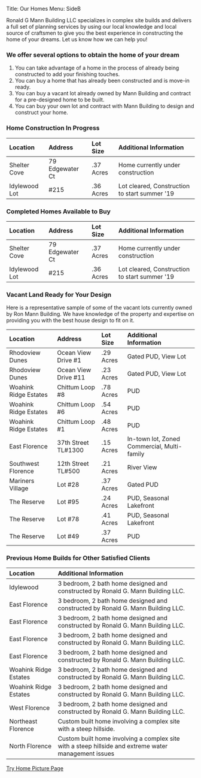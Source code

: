Title: Our Homes
Menu: SideB

Ronald G Mann Building LLC specializes in complex site builds and delivers a full set of planning services by using our local knowledge and local source of craftsmen to give you the best experience in constructing the home of your dreams.
Let us know how we can help you!

### We offer several options to obtain the home of your dream

1. You can take advantage of a home in the process of already being constructed to add your finishing touches.
2. You can buy a home that has already been constructed and is move-in ready.
3. You can buy a vacant lot already owned by Mann Building and contract for a pre-designed home to be built.
4. You can buy your own lot and contract with Mann Building to design and construct your home.


### Home Construction In Progress
| Location              |Address                |Lot Size    | Additional Information                       |
| :---                  | :---                  | :---       | :---                                         |
| Shelter Cove	        | 79 Edgewater Ct	      | .37 Acres	 | Home currently under construction            |
| Idylewood	Lot         | #215	                | .36 Acres	 | Lot cleared, Construction to start summer '19|


### Completed Homes Available to Buy

| Location              |Address                |Lot Size    | Additional Information                       |
| :---                  | :---                  | :---       | :---                                         |
| Shelter Cove	        | 79 Edgewater Ct	      | .37 Acres	 | Home currently under construction            |
| Idylewood	Lot         | #215	                | .36 Acres	 | Lot cleared, Construction to start summer '19|


### Vacant Land Ready for Your Design

Here is a representative sample of some of the vacant lots currently owned by Ron Mann Building.
We have knowledge of the property and expertise on providing you with the best house design to fit on it.

| Location              |Address                |Lot Size    | Additional Information                       |
| :---                  | :---                  | :---       | :---                                         |
| Rhodoview Dunes     	| Ocean View Drive #1 	| .29 Acres	| Gated PUD, View Lot                           |
| Rhodoview Dunes     	| Ocean View Drive #11	| .23 Acres	| Gated PUD, View Lot                           |
| Woahink Ridge Estates	| Chittum Loop #8	      | .78 Acres	| PUD                                           |
| Woahink Ridge Estates	| Chittum Loop #6     	| .54 Acres	| PUD                                           |
| Woahink Ridge Estates	| Chittum Loop #1     	| .48 Acres	| PUD                                           |
| East Florence       	| 37th Street TL#1300	  | .15 Acres	| In-town lot, Zoned Commercial, Multi-family   |
| Southwest Florence  	| 12th Street TL#500	  | .21 Acres	| River View                                    |
| Mariners Village	    | Lot #28             	| .37 Acres	| Gated PUD                                     |
| The Reserve         	| Lot #95             	| .24 Acres | PUD, Seasonal Lakefront                       |
| The Reserve	          | Lot #78	              | .41 Acres | PUD, Seasonal Lakefront                       |
| The Reserve         	| Lot #49	              | .37 Acres | PUD                                           |


### Previous Home Builds for Other Satisfied Clients

| Location              | Additional Information                                                                               |
| :---                  | :---                                                                                                 |
| Idylewood	            | 3 bedroom, 2 bath home designed and constructed by Ronald G. Mann Building LLC.                      |
| East Florence       	| 3 bedroom, 2 bath home designed and constructed by Ronald G. Mann Building LLC.                      |
| East Florence	        | 3 bedroom, 2 bath home designed and constructed by Ronald G. Mann Building LLC.                      |
| East Florence         | 3 bedroom, 2 bath home designed and constructed by Ronald G. Mann Building LLC.                      |
| East Florence	        | 3 bedroom, 2 bath home designed and constructed by Ronald G. Mann Building LLC.                      |
| Woahink Ridge Estates	| 3 bedroom, 2 bath home designed and constructed by Ronald G. Mann Building LLC.                      |
| Woahink Ridge Estates	| 3 bedroom, 2 bath home designed and constructed by Ronald G. Mann Building LLC.                      |
| West Florence       	| 3 bedroom, 2 bath home designed and constructed by Ronald G. Mann Building LLC.                      |
| Northeast Florence	  | Custom built home involving a complex site with a steep hillside.                                    |
| North Florence	      | Custom built home involving a complex site with a steep hillside and extreme water management issues |

[Try Home Picture Page]({filename}Current/79EdgewaterCt.md)
